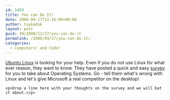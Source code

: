 ```yaml
---
id: 1459
title: You can Do It!
date: 2006-09-17T12:16:00+00:00
author: tsykoduk
layout: post
guid: 30/2008/12/27/you-can-do-it
permalink: /2006/09/17/you-can-do-it/
categories:
  - Computers! and Code!
---
```

<p><a href="http://www.ubuntulinux.org">Ubuntu Linux</a> is looking for your help. Even if you do not use Linux for what ever reason, they want to know. They have posted a quick and easy <a href="http://surveys.geekosophical.net/">survey</a> for you to take about Operating Systems. Go - tell them what's wrong with Linux and let's give Microsoft a real competitor on the desktop!</p>


	<p>Drop a line here with your thoughts on the survey and we will bat it about.</p>